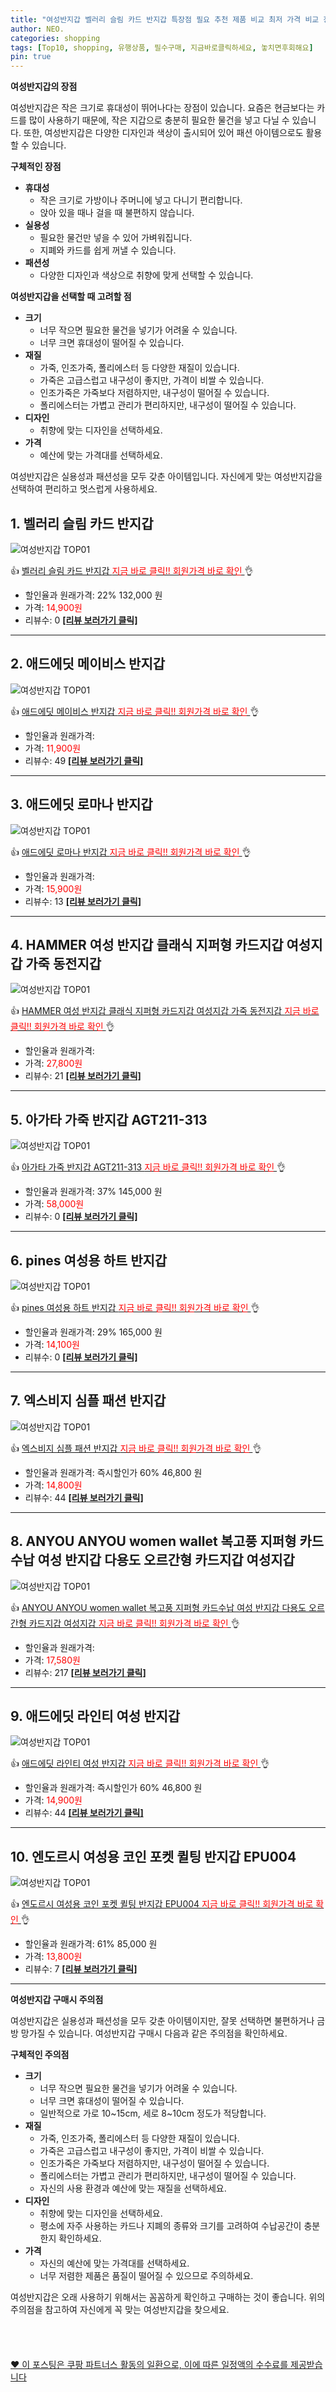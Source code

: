 ```yaml
---
title: "여성반지갑 벨러리 슬림 카드 반지갑 특장점 필요 추천 제품 비교 최저 가격 비교 장점 구매 후기 구매평"
author: NEO.
categories: shopping
tags: [Top10, shopping, 유행상품, 필수구매, 지금바로클릭하세요, 놓치면후회해요]
pin: true
---
```

**여성반지갑의 장점**

여성반지갑은 작은 크기로 휴대성이 뛰어나다는 장점이 있습니다. 요즘은 현금보다는 카드를 많이 사용하기 때문에, 작은 지갑으로 충분히 필요한 물건을 넣고 다닐 수 있습니다. 또한, 여성반지갑은 다양한 디자인과 색상이 출시되어 있어 패션 아이템으로도 활용할 수 있습니다.

**구체적인 장점**

* **휴대성**
    * 작은 크기로 가방이나 주머니에 넣고 다니기 편리합니다.
    * 앉아 있을 때나 걸을 때 불편하지 않습니다.
* **실용성**
    * 필요한 물건만 넣을 수 있어 가벼워집니다.
    * 지폐와 카드를 쉽게 꺼낼 수 있습니다.
* **패션성**
    * 다양한 디자인과 색상으로 취향에 맞게 선택할 수 있습니다.

**여성반지갑을 선택할 때 고려할 점**

* **크기**
    * 너무 작으면 필요한 물건을 넣기가 어려울 수 있습니다.
    * 너무 크면 휴대성이 떨어질 수 있습니다.
* **재질**
    * 가죽, 인조가죽, 폴리에스터 등 다양한 재질이 있습니다.
    * 가죽은 고급스럽고 내구성이 좋지만, 가격이 비쌀 수 있습니다.
    * 인조가죽은 가죽보다 저렴하지만, 내구성이 떨어질 수 있습니다.
    * 폴리에스터는 가볍고 관리가 편리하지만, 내구성이 떨어질 수 있습니다.
* **디자인**
    * 취향에 맞는 디자인을 선택하세요.
* **가격**
    * 예산에 맞는 가격대를 선택하세요.

여성반지갑은 실용성과 패션성을 모두 갖춘 아이템입니다. 자신에게 맞는 여성반지갑을 선택하여 편리하고 멋스럽게 사용하세요.

   

## 1. 벨러리 슬림 카드 반지갑

![여성반지갑 TOP01](https://thumbnail8.coupangcdn.com/thumbnails/remote/490x490ex/image/vendor_inventory/5caf/6615934d918e184d01139a5172c032ce413093fbf43b91f7d207cc019163.jpg)


👍 [벨러리 슬림 카드 반지갑 <font color=red> 지금 바로 클릭!! 회원가격 바로 확인 </font> ](https://link.coupang.com/re/AFFSDP?lptag=AF3617701&subid=GithubCoopas&pageKey=7687810672&traceid=V0-153&itemId=20550269679&vendorItemId=87626450218) 👌 


- 할인율과 원래가격: 22%  132,000   원
- 가격: <span style='color:red'>14,900원</span>
- 리뷰수: 0  [**[리뷰 보러가기 클릭]**](https://link.coupang.com/re/AFFSDP?lptag=AF3617701&subid=GithubCoopas&pageKey=7687810672&traceid=V0-153&itemId=20550269679&vendorItemId=87626450218)

---


   

## 2. 애드에딧 메이비스 반지갑

![여성반지갑 TOP01](https://thumbnail7.coupangcdn.com/thumbnails/remote/490x490ex/image/retail/images/3993257142051445-5d607b2f-0335-4c77-bb2f-bc1a6a376cc9.jpg)


👍 [애드에딧 메이비스 반지갑 <font color=red> 지금 바로 클릭!! 회원가격 바로 확인 </font> ](https://link.coupang.com/re/AFFSDP?lptag=AF3617701&subid=GithubCoopas&pageKey=269873677&traceid=V0-153&itemId=847444399&vendorItemId=5390041034) 👌 


- 할인율과 원래가격: 
- 가격: <span style='color:red'>11,900원</span>
- 리뷰수: 49  [**[리뷰 보러가기 클릭]**](https://link.coupang.com/re/AFFSDP?lptag=AF3617701&subid=GithubCoopas&pageKey=269873677&traceid=V0-153&itemId=847444399&vendorItemId=5390041034)

---


   

## 3. 애드에딧 로마나 반지갑

![여성반지갑 TOP01](https://thumbnail7.coupangcdn.com/thumbnails/remote/490x490ex/image/retail/images/915271030223663-258a1ba8-9f53-4232-9014-984afa1d0f8e.jpg)


👍 [애드에딧 로마나 반지갑 <font color=red> 지금 바로 클릭!! 회원가격 바로 확인 </font> ](https://link.coupang.com/re/AFFSDP?lptag=AF3617701&subid=GithubCoopas&pageKey=1063892847&traceid=V0-153&itemId=2009798210&vendorItemId=70009657511) 👌 


- 할인율과 원래가격: 
- 가격: <span style='color:red'>15,900원</span>
- 리뷰수: 13  [**[리뷰 보러가기 클릭]**](https://link.coupang.com/re/AFFSDP?lptag=AF3617701&subid=GithubCoopas&pageKey=1063892847&traceid=V0-153&itemId=2009798210&vendorItemId=70009657511)

---


   

## 4. HAMMER 여성 반지갑 클래식 지퍼형 카드지갑 여성지갑 가죽 동전지갑

![여성반지갑 TOP01](https://thumbnail7.coupangcdn.com/thumbnails/remote/490x490ex/image/vendor_inventory/2f8f/a861146c6aaf6ba69c30a7f74e8f91cc4620b9ed15ac0475d5db07267b5b.jpg)


👍 [HAMMER 여성 반지갑 클래식 지퍼형 카드지갑 여성지갑 가죽 동전지갑 <font color=red> 지금 바로 클릭!! 회원가격 바로 확인 </font> ](https://link.coupang.com/re/AFFSDP?lptag=AF3617701&subid=GithubCoopas&pageKey=7158593272&traceid=V0-153&itemId=18011509144&vendorItemId=87634471730) 👌 


- 할인율과 원래가격: 
- 가격: <span style='color:red'>27,800원</span>
- 리뷰수: 21  [**[리뷰 보러가기 클릭]**](https://link.coupang.com/re/AFFSDP?lptag=AF3617701&subid=GithubCoopas&pageKey=7158593272&traceid=V0-153&itemId=18011509144&vendorItemId=87634471730)

---


   

## 5. 아가타 가죽 반지갑 AGT211-313

![여성반지갑 TOP01](https://thumbnail6.coupangcdn.com/thumbnails/remote/490x490ex/image/retail/images/2023/04/25/14/3/b9318fca-0d0a-46cb-b52f-706ce7d3b396.jpg)


👍 [아가타 가죽 반지갑 AGT211-313 <font color=red> 지금 바로 클릭!! 회원가격 바로 확인 </font> ](https://link.coupang.com/re/AFFSDP?lptag=AF3617701&subid=GithubCoopas&pageKey=5272678629&traceid=V0-153&itemId=7519575563&vendorItemId=85777883030) 👌 


- 할인율과 원래가격: 37%  145,000   원
- 가격: <span style='color:red'>58,000원</span>
- 리뷰수: 0  [**[리뷰 보러가기 클릭]**](https://link.coupang.com/re/AFFSDP?lptag=AF3617701&subid=GithubCoopas&pageKey=5272678629&traceid=V0-153&itemId=7519575563&vendorItemId=85777883030)

---


   

## 6. pines 여성용 하트 반지갑

![여성반지갑 TOP01](https://thumbnail8.coupangcdn.com/thumbnails/remote/490x490ex/image/rs_quotation_api/w2l4d9n1/0abce6e80d5c4115acced3e08e0faeaf.jpg)


👍 [pines 여성용 하트 반지갑 <font color=red> 지금 바로 클릭!! 회원가격 바로 확인 </font> ](https://link.coupang.com/re/AFFSDP?lptag=AF3617701&subid=GithubCoopas&pageKey=6750158436&traceid=V0-153&itemId=15785116301&vendorItemId=82998054501) 👌 


- 할인율과 원래가격: 29%  165,000   원
- 가격: <span style='color:red'>14,100원</span>
- 리뷰수: 0  [**[리뷰 보러가기 클릭]**](https://link.coupang.com/re/AFFSDP?lptag=AF3617701&subid=GithubCoopas&pageKey=6750158436&traceid=V0-153&itemId=15785116301&vendorItemId=82998054501)

---


   

## 7. 엑스비지 심플 패션 반지갑

![여성반지갑 TOP01](https://thumbnail9.coupangcdn.com/thumbnails/remote/490x490ex/image/vendor_inventory/4d0c/72eacc503fa01252ed7f3ff89f9294b4b97833ed521bff3a9d904a41b620.JPG)


👍 [엑스비지 심플 패션 반지갑 <font color=red> 지금 바로 클릭!! 회원가격 바로 확인 </font> ](https://link.coupang.com/re/AFFSDP?lptag=AF3617701&subid=GithubCoopas&pageKey=6923057918&traceid=V0-153&itemId=16724950603&vendorItemId=83907254848) 👌 


- 할인율과 원래가격: 즉시할인가 60%  46,800   원
- 가격: <span style='color:red'>14,800원</span>
- 리뷰수: 44  [**[리뷰 보러가기 클릭]**](https://link.coupang.com/re/AFFSDP?lptag=AF3617701&subid=GithubCoopas&pageKey=6923057918&traceid=V0-153&itemId=16724950603&vendorItemId=83907254848)

---


   

## 8. ANYOU ANYOU women wallet 복고풍 지퍼형 카드수납 여성 반지갑 다용도 오르간형 카드지갑 여성지갑

![여성반지갑 TOP01](https://thumbnail7.coupangcdn.com/thumbnails/remote/490x490ex/image/vendor_inventory/f77f/1ab019d63d536ba16f5b1f086cfd2b0fb03869ebc9932901440874a8e6fb.png)


👍 [ANYOU ANYOU women wallet 복고풍 지퍼형 카드수납 여성 반지갑 다용도 오르간형 카드지갑 여성지갑 <font color=red> 지금 바로 클릭!! 회원가격 바로 확인 </font> ](https://link.coupang.com/re/AFFSDP?lptag=AF3617701&subid=GithubCoopas&pageKey=7272182119&traceid=V0-153&itemId=16228998692&vendorItemId=87250150386) 👌 


- 할인율과 원래가격: 
- 가격: <span style='color:red'>17,580원</span>
- 리뷰수: 217  [**[리뷰 보러가기 클릭]**](https://link.coupang.com/re/AFFSDP?lptag=AF3617701&subid=GithubCoopas&pageKey=7272182119&traceid=V0-153&itemId=16228998692&vendorItemId=87250150386)

---


   

## 9. 애드에딧 라인티 여성 반지갑

![여성반지갑 TOP01](https://thumbnail6.coupangcdn.com/thumbnails/remote/490x490ex/image/rs_quotation_api/7uvwucix/7d350b0a9a044ad69e7505ade1a02ce2.jpg)


👍 [애드에딧 라인티 여성 반지갑 <font color=red> 지금 바로 클릭!! 회원가격 바로 확인 </font> ](https://link.coupang.com/re/AFFSDP?lptag=AF3617701&subid=GithubCoopas&pageKey=6410987043&traceid=V0-153&itemId=13748376574&vendorItemId=80999143965) 👌 


- 할인율과 원래가격: 즉시할인가 60%  46,800   원
- 가격: <span style='color:red'>14,900원</span>
- 리뷰수: 44  [**[리뷰 보러가기 클릭]**](https://link.coupang.com/re/AFFSDP?lptag=AF3617701&subid=GithubCoopas&pageKey=6410987043&traceid=V0-153&itemId=13748376574&vendorItemId=80999143965)

---


   

## 10. 엔도르시 여성용 코인 포켓 퀼팅 반지갑 EPU004

![여성반지갑 TOP01](https://thumbnail9.coupangcdn.com/thumbnails/remote/490x490ex/image/vendor_inventory/6ad3/13b51fd57ee3e9eaa8746a07cac03b17834d662a4f7a47681ea635c3b778.jpg)


👍 [엔도르시 여성용 코인 포켓 퀼팅 반지갑 EPU004 <font color=red> 지금 바로 클릭!! 회원가격 바로 확인 </font> ](https://link.coupang.com/re/AFFSDP?lptag=AF3617701&subid=GithubCoopas&pageKey=5296321716&traceid=V0-153&itemId=7634240999&vendorItemId=76177884882) 👌 


- 할인율과 원래가격: 61%  85,000   원
- 가격: <span style='color:red'>13,800원</span>
- 리뷰수: 7  [**[리뷰 보러가기 클릭]**](https://link.coupang.com/re/AFFSDP?lptag=AF3617701&subid=GithubCoopas&pageKey=5296321716&traceid=V0-153&itemId=7634240999&vendorItemId=76177884882)

---
**여성반지갑 구매시 주의점**

여성반지갑은 실용성과 패션성을 모두 갖춘 아이템이지만, 잘못 선택하면 불편하거나 금방 망가질 수 있습니다. 여성반지갑 구매시 다음과 같은 주의점을 확인하세요.

**구체적인 주의점**

* **크기**
    * 너무 작으면 필요한 물건을 넣기가 어려울 수 있습니다.
    * 너무 크면 휴대성이 떨어질 수 있습니다.
    * 일반적으로 가로 10~15cm, 세로 8~10cm 정도가 적당합니다.
* **재질**
    * 가죽, 인조가죽, 폴리에스터 등 다양한 재질이 있습니다.
    * 가죽은 고급스럽고 내구성이 좋지만, 가격이 비쌀 수 있습니다.
    * 인조가죽은 가죽보다 저렴하지만, 내구성이 떨어질 수 있습니다.
    * 폴리에스터는 가볍고 관리가 편리하지만, 내구성이 떨어질 수 있습니다.
    * 자신의 사용 환경과 예산에 맞는 재질을 선택하세요.
* **디자인**
    * 취향에 맞는 디자인을 선택하세요.
    * 평소에 자주 사용하는 카드나 지폐의 종류와 크기를 고려하여 수납공간이 충분한지 확인하세요.
* **가격**
    * 자신의 예산에 맞는 가격대를 선택하세요.
    * 너무 저렴한 제품은 품질이 떨어질 수 있으므로 주의하세요.

여성반지갑은 오래 사용하기 위해서는 꼼꼼하게 확인하고 구매하는 것이 좋습니다. 위의 주의점을 참고하여 자신에게 꼭 맞는 여성반지갑을 찾으세요.<br><br><br><br><br> [ ❤  이 포스팅은 쿠팡 파트너스 활동의 일환으로, 이에 따른 일정액의 수수료를 제공받습니다](https://link.coupang.com/a/bcEFyh)